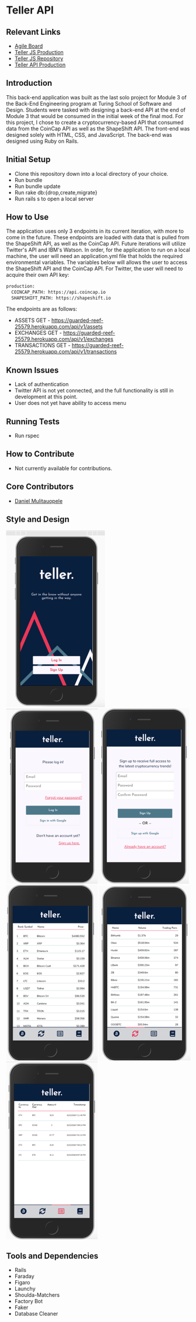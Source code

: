 # Teller API

## Relevant Links
 * [Agile Board](https://waffle.io/DanielMulitauopele/teller-js)
 * [Teller JS Production](https://danielmulitauopele.github.io/teller-js/)
 * [Teller JS Repository](https://github.com/DanielMulitauopele/teller-js)
 * [Teller API Production](https://guarded-reef-25579.herokuapp.com/api/v1/assets)

## Introduction

This back-end application was built as the last solo project for Module 3 of the Back-End Engineering program at Turing School of Software and Design. Students were tasked with designing a back-end API at the end of Module 3 that would be consumed in the initial week of the final mod. For this project, I chose to create a cryptocurrency-based API that consumed data from the CoinCap API as well as the ShapeShift API. The front-end was designed solely with HTML, CSS, and JavaScript. The back-end was designed using Ruby on Rails.

## Initial Setup

* Clone this repository down into a local directory of your choice.
* Run bundle
* Run bundle update
* Run rake db:{drop,create,migrate}
* Run rails s to open a local server


## How to Use

The application uses only 3 endpoints in its current iteration, with more to come in the future. These endpoints are loaded with data that is pulled from the ShapeShift API, as well as the CoinCap API. Future iterations will utilize Twitter's API and IBM's Watson. In order, for the application to run on a local machine, the user will need an application.yml file that holds the required environmental variables. The variables below will allows the user to access the ShapeShift API and the CoinCap API. For Twitter, the user will need to acquire their own API key:

```
production:
  COINCAP_PATH: https://api.coincap.io
  SHAPESHIFT_PATH: https://shapeshift.io
```

The endpoints are as follows:

* ASSETS       GET - https://guarded-reef-25579.herokuapp.com/api/v1/assets
* EXCHANGES    GET - https://guarded-reef-25579.herokuapp.com/api/v1/exchanges
* TRANSACTIONS GET - https://guarded-reef-25579.herokuapp.com/api/v1/transactions

## Known Issues

* Lack of authentication
* Twitter API is not yet connected, and the full functionality is still in development at this point.
* User does not yet have ability to access menu

## Running Tests

* Run rspec

## How to Contribute

* Not currently available for contributions.

## Core Contributors

* [Daniel Mulitauopele](https://github.com/DanielMulitauopele)

## Style and Design

<img src="https://github.com/DanielMulitauopele/teller-js/blob/master/lib/landing-page.png" title="landing-page" width="270"><img src="https://github.com/DanielMulitauopele/teller-js/blob/master/lib/log-in-page.png" title="log-in-page" width="250"><img src="https://github.com/DanielMulitauopele/teller-js/blob/master/lib/sign-up-page.png" title="sign-up-page" width="250">
<img src="https://github.com/DanielMulitauopele/teller-js/blob/master/lib/assets-page.png" title="assets-page" width="250">
<img src="https://github.com/DanielMulitauopele/teller-js/blob/master/lib/exchanges-page.png" title="exchanges-page" width="250">
<img src="https://github.com/DanielMulitauopele/teller-js/blob/master/lib/transactions-page.png" title="transactions-page" width="250">

## Tools and Dependencies

* Rails
* Faraday
* Figaro
* Launchy
* Shoulda-Matchers
* Factory Bot
* Faker
* Database Cleaner
